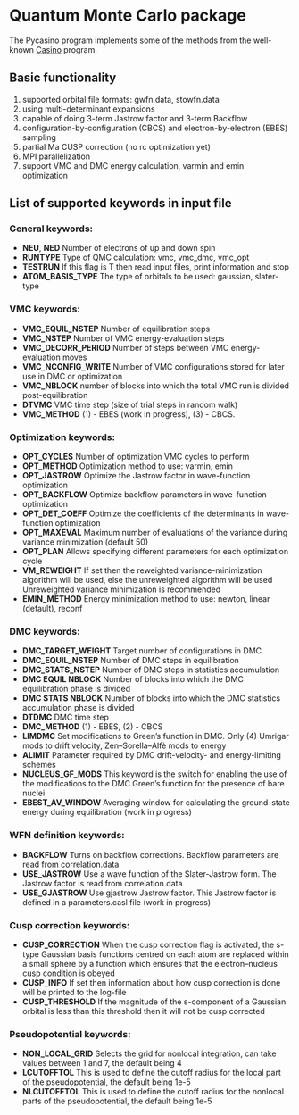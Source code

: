 # Quantum Monte Carlo package

The Pycasino program implements some of the methods from the well-known [Casino](https://vallico.net/casinoqmc/) program.

## Basic functionality

1. supported orbital file formats: gwfn.data, stowfn.data
2. using multi-determinant expansions
3. capable of doing 3-term Jastrow factor and 3-term Backflow
4. configuration-by-configuration (CBCS) and electron-by-electron (EBES) sampling
5. partial Ma CUSP correction (no rc optimization yet)
6. MPI parallelization
7. support VMC and DMC energy calculation, varmin and emin optimization

## List of supported keywords in input file

### General keywords:
* **NEU**, **NED** Number of electrons of up and down spin
* **RUNTYPE** Type of QMC calculation: vmc, vmc_dmc, vmc_opt
* **TESTRUN** If this flag is T then read input files, print information and stop
* **ATOM_BASIS_TYPE** The type of orbitals to be used: gaussian, slater-type

### VMC keywords:
* **VMC_EQUIL_NSTEP** Number of equilibration steps
* **VMC_NSTEP** Number of VMC energy-evaluation steps
* **VMC_DECORR_PERIOD** Number of steps between VMC energy-evaluation moves
* **VMC_NCONFIG_WRITE** Number of VMC configurations stored for later use in DMC or optimization
* **VMC_NBLOCK** number of blocks into which the total VMC run is divided post-equilibration
* **DTVMC** VMC time step (size of trial steps in random walk)
* **VMC_METHOD** (1) - EBES (work in progress), (3) - CBCS.

### Optimization keywords:
* **OPT_CYCLES** Number of optimization VMC cycles to perform
* **OPT_METHOD** Optimization method to use: varmin, emin
* **OPT_JASTROW** Optimize the Jastrow factor in wave-function optimization
* **OPT_BACKFLOW** Optimize backflow parameters in wave-function optimization
* **OPT_DET_COEFF** Optimize the coefficients of the determinants in wave-function optimization
* **OPT_MAXEVAL** Maximum number of evaluations of the variance during variance minimization (default 50)
* **OPT_PLAN** Allows specifying different parameters for each optimization cycle
* **VM_REWEIGHT** If set then the reweighted variance-minimization algorithm will be used, else the unreweighted algorithm will be used
Unreweighted variance minimization is recommended
* **EMIN_METHOD** Energy minimization method to use: newton, linear (default), reconf

### DMC keywords:
* **DMC_TARGET_WEIGHT** Target number of configurations in DMC
* **DMC_EQUIL_NSTEP** Number of DMC steps in equilibration
* **DMC_STATS_NSTEP** Number of DMC steps in statistics accumulation
* **DMC EQUIL NBLOCK** Number of blocks into which the DMC equilibration phase is divided
* **DMC STATS NBLOCK** Number of blocks into which the DMC statistics accumulation phase is divided
* **DTDMC** DMC time step
* **DMC_METHOD** (1) - EBES, (2) - CBCS
* **LIMDMC** Set modifications to Green’s function in DMC. Only (4) Umrigar mods to drift velocity, Zen–Sorella–Alfè mods to energy
* **ALIMIT** Parameter required by DMC drift-velocity- and energy-limiting schemes
* **NUCLEUS_GF_MODS** This keyword is the switch for enabling the use of the modifications to the DMC Green’s function for the presence of bare nuclei
* **EBEST_AV_WINDOW** Averaging window for calculating the ground-state energy during equilibration (work in progress)

### WFN definition keywords:
* **BACKFLOW** Turns on backflow corrections. Backflow parameters are read from correlation.data
* **USE_JASTROW**  Use a wave function of the Slater-Jastrow form. The Jastrow factor is read from correlation.data
* **USE_GJASTROW** Use gjastrow Jastrow factor. This Jastrow factor is defined in a parameters.casl file (work in progress)

### Cusp correction keywords:
* **CUSP_CORRECTION**  When the cusp correction flag is activated, the s-type Gaussian basis functions centred on each atom are replaced
within a small sphere by a function which ensures that the electron–nucleus cusp condition is obeyed
* **CUSP_INFO** If set then information about how cusp correction is done will be printed to the log-file
* **CUSP_THRESHOLD** If the magnitude of the s-component of a Gaussian orbital is less than this threshold then it will not be cusp corrected

### Pseudopotential keywords:
* **NON_LOCAL_GRID** Selects the grid for nonlocal integration, can take values between 1 and 7, the default being 4
* **LCUTOFFTOL** This is used to define the cutoff radius for the local part of the pseudopotential, the default being 1e-5
* **NLCUTOFFTOL** This is used to define the cutoff radius for the nonlocal parts of the pseudopotential, the default being 1e-5
